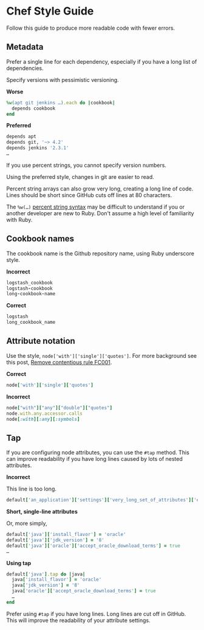 # Chef Style Guide

Follow this guide to produce more readable code with fewer errors.

## Metadata

Prefer a single line for each dependency, especially if you have a long list of dependencies.

Specify versions with pessimistic versioning.

**Worse**

```ruby
%w(apt git jenkins …).each do |cookbook|
  depends cookbook
end
```

**Preferred**

```ruby
depends apt
depends git, '~> 4.2'
depends jenkins '2.3.1'
…
```

If you use percent strings, you cannot specify version numbers.

Using the preferred style, changes in git are easier to read.

Percent string arrays can also grow very long, creating a long line of code. Lines should be short since GitHub cuts off lines at 80 characters.


The `%w(…)` [percent string syntax](http://www.ruby-doc.org/core-2.2.0/doc/syntax/literals_rdoc.html#label-Percent+Strings) may be difficult to understand if you or another developer are new to Ruby. Don't assume a high level of familiarity with Ruby.

## Cookbook names

The cookbook name is the Github repository name, using Ruby underscore style.

**Incorrect**

```ruby
logstash_cookbook
logstash-cookbook
long-cookbook-name
```

**Correct**

```ruby
logstash
long_cookbook_name
```

## Attribute notation

Use the style, `node['with']['single']['quotes']`. For more background see this post, [Remove contentious rule FC001](https://github.com/acrmp/foodcritic/issues/86).

**Correct**

```ruby
node['with']['single']['quotes']
```

**Incorrect**

```ruby
node["with"]["any"]["double"]["quotes"]
node.with.any.accessor.calls
node[:with][:any][:symbols]
```

## Tap

If you are configuring node attributes, you can use the `#tap` method. This can improve readability if you have long lines caused by lots of nested attributes.

**Incorrect**

This line is too long.

```ruby
default['an_application']['settings']['very_long_set_of_attributes']['even_more_configuration']['this_is_very_long'] = true
```

**Short, single-line attributes**

Or, more simply,

```ruby
default['java']['install_flavor'] = 'oracle'
default['java']['jdk_version'] = '8'
default['java']['oracle']['accept_oracle_download_terms'] = true
…
```

**Using tap**

```ruby
default['java'].tap do |java|
  java['install_flavor'] = 'oracle'
  java['jdk_version'] = '8'
  java['oracle']['accept_oracle_download_terms'] = true
  …
end
```

Prefer using `#tap` if you have long lines. Long lines are cut off in GitHub. This will improve the readability of your attribute settings.
